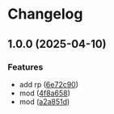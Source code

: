 # Changelog

## 1.0.0 (2025-04-10)


### Features

* add rp ([6e72c90](https://github.com/GitHaHaHub/dm7/commit/6e72c905a8d7b7ec0783fe9ef599fa51dd4465fb))
* mod ([4f8a658](https://github.com/GitHaHaHub/dm7/commit/4f8a658d8ecaa370b7800aba7a01b781d65f172a))
* mod ([a2a851d](https://github.com/GitHaHaHub/dm7/commit/a2a851d7dc35d8637facdc4aebab448edec72668))
